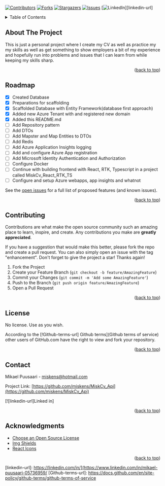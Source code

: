 <!-- Improved compatibility of back to top link: See: https://github.com/othneildrew/Best-README-Template/pull/73 -->
<a name="readme-top"></a>
<!--
*** Welcome, this is just a small project for my personal CV.
*** If you find anything of interest, please feel free to fork or copy.

*** Don't forget to give the project a star!
*** Thanks again! Now go create something Amazing! :)
-->



<!-- PROJECT SHIELDS -->
<!--
*** I'm using markdown "reference style" links for readability.
*** Reference links are enclosed in brackets [ ] instead of parentheses ( ).
*** See the bottom of this document for the declaration of the reference variables
-->
[![Contributors][contributors-shield]][contributors-url]
[![Forks][forks-shield]][forks-url]
[![Stargazers][stars-shield]][stars-url]
[![Issues][issues-shield]][issues-url]
[![LinkedIn][linkedin-shield]][linkedin-url]



<!-- TABLE OF CONTENTS -->
<details>
  <summary>Table of Contents</summary>
  <ol>
    <li><a href="#about-the-project">About The Project</a></li>
    <li><a href="#roadmap">Roadmap</a></li>
    <li><a href="#contributing">Contributing</a></li>
    <li><a href="#license">License</a></li>
    <li><a href="#contact">Contact</a></li>
    <li><a href="#acknowledgments">Acknowledgments</a></li>
  </ol>
</details>



<!-- ABOUT THE PROJECT -->
## About The Project

This is just a personal project where I create my CV as well as practice my my skills as well as get something to show employers a bit of my experience and hopefully run into problems and issues that I can learn from while keeping my skills sharp.


<p align="right">(<a href="#readme-top">back to top</a>)</p>



<!-- ROADMAP -->
## Roadmap

- [X] Created Database
- [X] Preparations for scaffolding 
- [X] Scaffolded Database with Entity Framework(database first approach)
- [X] Added new Azure Tenant with and registered new domain 
- [X] Added this README.md
- [ ] Add Repository pattern
- [ ] Add DTOs
- [ ] Add Mapster and Map Entities to DTOs
- [ ] Add Redis
- [ ] Add Azure Application Insights logging
- [ ] Add and configure Azure App registration
- [ ] Add Microsoft Identity Authentication and Authorization
- [ ] Configure Docker
- [ ] Continue with building frontend with React, RTK, Typescript in a project called MiskCv_React_RTK_TS
- [ ] Configure and setup Azure webapps, app insights and whatnot

See the [open issues](https://github.com/othneildrew/Best-README-Template/issues) for a full list of proposed features (and known issues).

<p align="right">(<a href="#readme-top">back to top</a>)</p>



<!-- CONTRIBUTING -->
## Contributing

Contributions are what make the open source community such an amazing place to learn, inspire, and create. Any contributions you make are **greatly appreciated**.

If you have a suggestion that would make this better, please fork the repo and create a pull request. You can also simply open an issue with the tag "enhancement".
Don't forget to give the project a star! Thanks again!

1. Fork the Project
2. Create your Feature Branch (`git checkout -b feature/AmazingFeature`)
3. Commit your Changes (`git commit -m 'Add some AmazingFeature'`)
4. Push to the Branch (`git push origin feature/AmazingFeature`)
5. Open a Pull Request

<p align="right">(<a href="#readme-top">back to top</a>)</p>



<!-- LICENSE -->
## License

No license. Use as you wish.

According to the [!Github-terms-url] Github terms](Github terms of service) other users of GitHub.com have the right to view and fork your repository.

<p align="right">(<a href="#readme-top">back to top</a>)</p>



<!-- CONTACT -->
## Contact

Mikael Puusaari - miskens@hotmail.com

Project Link: [https://github.com/miskens/MiskCv_Api](https://github.com/miskens/MiskCv_Api)

[![linkedin-url]Linked in]

<p align="right">(<a href="#readme-top">back to top</a>)</p>



<!-- ACKNOWLEDGMENTS -->
## Acknowledgments

* [Choose an Open Source License](https://choosealicense.com)
* [Img Shields](https://shields.io)
* [React Icons](https://react-icons.github.io/react-icons/search)

<p align="right">(<a href="#readme-top">back to top</a>)</p>



<!-- MARKDOWN LINKS & IMAGES -->
<!-- https://www.markdownguide.org/basic-syntax/#reference-style-links -->
[contributors-shield]: https://img.shields.io/github/contributors/othneildrew/Best-README-Template.svg?style=for-the-badge
[contributors-url]: https://github.com/miskens/MiskCv_Api/graphs/contributors
[forks-shield]: https://img.shields.io/github/forks/othneildrew/Best-README-Template.svg?style=for-the-badge
[forks-url]: https://github.com/miskens/MiskCv_Api/network/members
[stars-shield]: https://img.shields.io/github/stars/othneildrew/Best-README-Template.svg?style=for-the-badge
[stars-url]: https://github.com/miskens/MiskCv_Api/stargazers
[issues-shield]: https://img.shields.io/github/issues/othneildrew/Best-README-Template.svg?style=for-the-badge
[issues-url]: https://github.com/miskens/MiskCv_Api/issues
[linkedin-shield]: https://img.shields.io/badge/-LinkedIn-black.svg?style=for-the-badge&logo=linkedin&colorB=555
[linkedin-url]: https://linkedin.com/in/](https://www.linkedin.com/in/mikael-puusaari-05736959/
[Github-terms-url]: https://docs.github.com/en/site-policy/github-terms/github-terms-of-service


